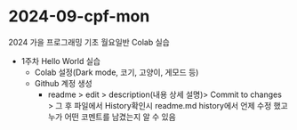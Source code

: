 # 2024-09-cpf-mon
2024 가을 프로그래밍 기초 월요일반 Colab 실습

* 1주차 Hello World 실습
  - Colab 설정(Dark mode, 코기, 고양이, 게모드 등)
  - Github 계정 생성
    - readme > edit > description(내용 상세 설명)> Commit to changes > 그 후 파일에서 History확인시 readme.md history에서 언제 수정       했고 누가 어떤 코멘트를 남겼는지 알 수 있음
